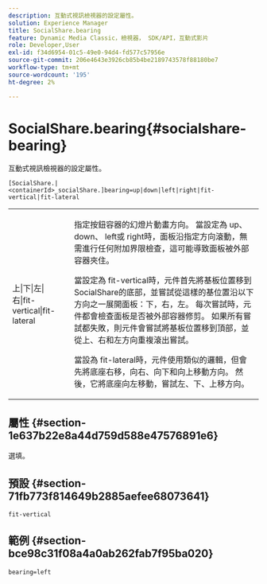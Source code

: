 ```yaml
---
description: 互動式視訊檢視器的設定屬性。
solution: Experience Manager
title: SocialShare.bearing
feature: Dynamic Media Classic，檢視器， SDK/API，互動式影片
role: Developer,User
exl-id: f34d6954-01c5-49e0-94d4-fd577c57956e
source-git-commit: 206e4643e3926cb85b4be2189743578f88180be7
workflow-type: tm+mt
source-wordcount: '195'
ht-degree: 2%

---
```


# SocialShare.bearing{#socialshare-bearing}

互動式視訊檢視器的設定屬性。

`[SocialShare.|<containerId>_socialShare.]bearing=up|down|left|right|fit-vertical|fit-lateral`

<table id="table_441553CD34C94A58A9D7CBF772DEDDB6"> 
 <tbody> 
  <tr> 
   <td colname="col1"> <p> <span class="codeph"> 上|下|左|右|fit-vertical|fit-lateral</span> </p> </td> 
   <td colname="col2"> <p> 指定按鈕容器的幻燈片動畫方向。 當設定為<span class="codeph"> up</span>、<span class="codeph"> down</span>、<span class="codeph"> left</span>或<span class="codeph"> right</span>時，面板沿指定方向滾動，無需進行任何附加界限檢查，這可能導致面板被外部容器夾住。 </p> <p>當設定為<span class="codeph"> fit-vertical</span>時，元件首先將基板位置移到SocialShare的底部，並嘗試從這樣的基位置沿以下方向之一展開面板：下，右，左。 每次嘗試時，元件都會檢查面板是否被外部容器修剪。 如果所有嘗試都失敗，則元件會嘗試將基板位置移到頂部，並從上、右和左方向重複滾出嘗試。 </p> <p>當設為<span class="codeph"> fit-lateral</span>時，元件使用類似的邏輯，但會先將底座右移，向右、向下和向上移動方向。 然後，它將底座向左移動，嘗試左、下、上移方向。 </p> </td> 
  </tr> 
 </tbody> 
</table>

## 屬性 {#section-1e637b22e8a44d759d588e47576891e6}

選填。

## 預設 {#section-71fb773f814649b2885aefee68073641}

`fit-vertical`

## 範例 {#section-bce98c31f08a4a0ab262fab7f95ba020}

```
bearing=left
```
